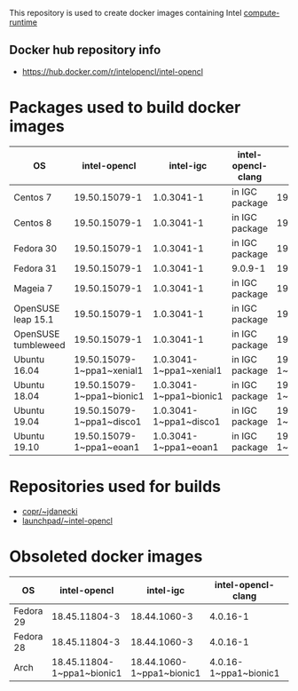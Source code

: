 This repository is used to create docker images containing Intel [compute-runtime](https://github.com/intel/compute-runtime)

## Docker hub repository info

* https://hub.docker.com/r/intelopencl/intel-opencl

# Packages used to build docker images

OS | intel-opencl | intel-igc | intel-opencl-clang | gmmlib
-- | ------------ | ----------| ------------------ | ------ |
Centos 7     | 19.50.15079-1 | 1.0.3041-1 | in IGC package | 19.3.4-1 |
Centos 8     | 19.50.15079-1 | 1.0.3041-1 | in IGC package | 19.3.4-1 |
Fedora 30    | 19.50.15079-1 | 1.0.3041-1 | in IGC package | 19.3.4-1 |
Fedora 31    | 19.50.15079-1 | 1.0.3041-1 | 9.0.9-1        | 19.3.4-1 |
Mageia 7     | 19.50.15079-1 | 1.0.3041-1 | in IGC package | 19.3.4-1 |
OpenSUSE leap 15.1  | 19.50.15079-1 | 1.0.3041-1 | in IGC package | 19.3.4-1 |
OpenSUSE tumbleweed | 19.50.15079-1 | 1.0.3041-1 | in IGC package | 19.3.4-1 |
Ubuntu 16.04 | 19.50.15079-1\~ppa1\~xenial1 | 1.0.3041-1\~ppa1\~xenial1 | in IGC package | 19.3.4-1\~ppa1\~xenial1 |
Ubuntu 18.04 | 19.50.15079-1\~ppa1\~bionic1 | 1.0.3041-1\~ppa1\~bionic1 | in IGC package | 19.3.4-1\~ppa1\~bionic1 |
Ubuntu 19.04 | 19.50.15079-1\~ppa1\~disco1  | 1.0.3041-1\~ppa1\~disco1  | in IGC package | 19.3.4-1\~ppa1\~disco1  |
Ubuntu 19.10 | 19.50.15079-1\~ppa1\~eoan1  | 1.0.3041-1\~ppa1\~eoan1    | in IGC package | 19.3.4-1\~ppa1\~eoan1   |

# Repositories used for builds

* [copr/\~jdanecki](https://copr.fedorainfracloud.org/coprs/jdanecki/intel-opencl)
* [launchpad/\~intel-opencl](https://launchpad.net/~intel-opencl/+archive/ubuntu/intel-opencl)

# Obsoleted docker images

OS | intel-opencl | intel-igc | intel-opencl-clang | gmmlib
-- | ------------ | ----------| ------------------ | ------ |
Fedora 29 | 18.45.11804-3 | 18.44.1060-3 | 4.0.16-1 | 18.4.348-3 |
Fedora 28 | 18.45.11804-3 | 18.44.1060-3 | 4.0.16-1 | 18.4.348-3 |
Arch | 18.45.11804-1\~ppa1\~bionic1 | 18.44.1060-1\~ppa1\~bionic1 | 4.0.16-1\~ppa1\~bionic1 | 18.4.348-1\~ppa1\~bionic1 |
